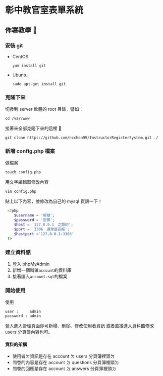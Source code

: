 # 彰中教官室表單系統

## 佈署教學 🐻

### 安裝 git

- CentOS
  ```
  yum install git
  ```
- Ubuntu
  ```
  sudo apt-get install git
  ```

### 克隆下來

切換到 server 軟體的 root 目錄，譬如：

```
cd /var/www
```

接著來全部克隆下來的這裡 🐡

```
git clone https://github.com/ncchen99/InstructorRegisterSystem.git ./
```

### 新增 config.php 檔案

做檔案

```
touch config.php
```

用文字編輯器修改內容

```
vim config.php
```

貼上以下內容，並修改為自己的 mysql 資訊一下！

```php
 <?php
    $username = '帳號';
    $password = '密碼';
    $host = '127.0.0.1　之類的';
    $port = '3306　通常是安餒';　
    $hostport ='127.0.0.1:3306'
 ?>
```

### 建立資料酷

1. 登入 phpMyAdmin
2. 新增一個叫做`account`的資料庫
3. 接著匯入`account.sql`的檔案

### 開始使用

使用

```
user :     admin
password : admin
```

登入進入管理頁面即可新增、刪除、修改使用者資訊
或者直接進入資料酷修改 users 分頁簿內容也可。

#### 資料的架構

- 使用者ㄉ資訊是存在 account ㄉ users 分頁簿裡頭ㄉ
- 問卷的內容是存在 account ㄉ questions 分頁簿裡頭ㄉ
- 問卷的回應是存在 account ㄉ answers 分頁簿裡頭ㄉ
